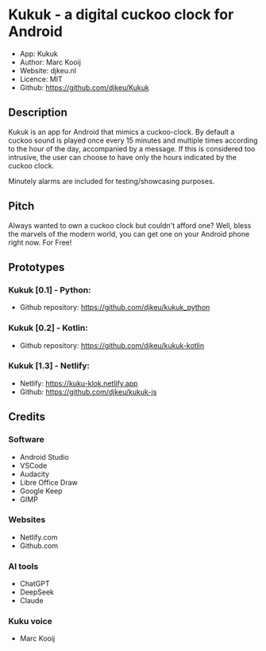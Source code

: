 # Kukuk - a digital cuckoo clock for Android
- App: Kukuk
- Author: Marc Kooij
- Website: djkeu.nl
- Licence: MIT
- Github: https://github.com/djkeu/Kukuk

## Description
Kukuk is an app for Android that mimics a cuckoo-clock. By default a cuckoo sound is played once every 15 minutes and multiple times according to the hour of the day, accompanied by a message. If this is considered too intrusive, the user can choose to have only the hours indicated by the cuckoo clock.

Minutely alarms are included for testing/showcasing purposes.

## Pitch
Always wanted to own a cuckoo clock but couldn't afford one?
Well, bless the marvels of the modern world, you can get one on your Android phone right now. For Free!

## Prototypes
### Kukuk [0.1] - Python:
- Github repository: https://github.com/djkeu/kukuk_python

### Kukuk [0.2] - Kotlin:
- Github repository: https://github.com/djkeu/kukuk-kotlin

### Kukuk [1.3] - Netlify:
- Netlify: https://kuku-klok.netlify.app
- Github: https://github.com/djkeu/kukuk-js

## Credits
### Software
- Android Studio
- VSCode
- Audacity
- Libre Office Draw
- Google Keep
- GIMP

### Websites
- Netlify.com
- Github.com

### AI tools
- ChatGPT
- DeepSeek
- Claude

### Kuku voice
- Marc Kooij
